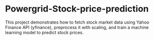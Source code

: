 # Powergrid-Stock-price-prediction
This project demonstrates how to fetch stock market data using Yahoo Finance API (yfinance), preprocess it with scaling, and train a machine learning model to predict stock prices.
